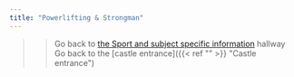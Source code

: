```yaml
---
title: "Powerlifting & Strongman"
---
```

>>Go back to [the Sport and subject specific information](sport%20and%20subject%20specific%20information.md) hallway
>Go back to the [castle entrance]({{< ref "" >}} "Castle entrance")

